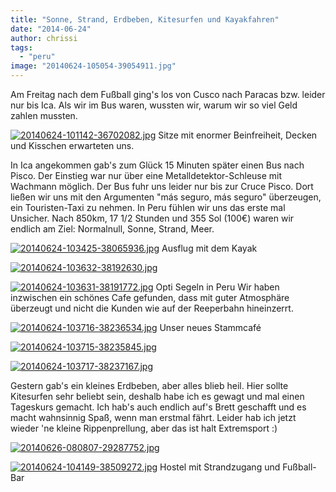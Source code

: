 ```yaml
---
title: "Sonne, Strand, Erdbeben, Kitesurfen und Kayakfahren"
date: "2014-06-24"
author: chrissi
tags: 
  - "peru"
image: "20140624-105054-39054911.jpg"
---
```


Am Freitag nach dem Fußball ging's los von Cusco nach Paracas bzw. leider nur bis Ica. Als wir im Bus waren, wussten wir, warum wir so viel Geld zahlen mussten.

[![20140624-101142-36702082.jpg](images/20140624-101142-36702082.jpg)](https://hafenstrand.wordpress.com/wp-content/uploads/2014/06/20140624-101142-36702082.jpg) Sitze mit enormer Beinfreiheit, Decken und Kisschen erwarteten uns.

In Ica angekommen gab's zum Glück 15 Minuten später einen Bus nach Pisco. Der Einstieg war nur über eine Metalldetektor-Schleuse mit Wachmann möglich. Der Bus fuhr uns leider nur bis zur Cruce Pisco. Dort ließen wir uns mit den Argumenten "más seguro, más seguro" überzeugen, ein Touristen-Taxi zu nehmen. In Peru fühlen wir uns das erste mal Unsicher. Nach 850km, 17 1/2 Stunden und 355 Sol (100€) waren wir endlich am Ziel: Normalnull, Sonne, Strand, Meer.

[![20140624-103425-38065936.jpg](images/20140624-103425-38065936.jpg)](https://hafenstrand.wordpress.com/wp-content/uploads/2014/06/20140624-103425-38065936.jpg) Ausflug mit dem Kayak

[![20140624-103632-38192630.jpg](images/20140624-103632-38192630.jpg)](https://hafenstrand.wordpress.com/wp-content/uploads/2014/06/20140624-103632-38192630.jpg)

[![20140624-103631-38191772.jpg](images/20140624-103631-38191772.jpg)](https://hafenstrand.wordpress.com/wp-content/uploads/2014/06/20140624-103631-38191772.jpg) Opti Segeln in Peru Wir haben inzwischen ein schönes Cafe gefunden, dass mit guter Atmosphäre überzeugt und nicht die Kunden wie auf der Reeperbahn hineinzerrt.

[![20140624-103716-38236534.jpg](images/20140624-103716-38236534.jpg)](https://hafenstrand.wordpress.com/wp-content/uploads/2014/06/20140624-103716-38236534.jpg) Unser neues Stammcafé

[![20140624-103715-38235845.jpg](images/20140624-103715-38235845.jpg)](https://hafenstrand.wordpress.com/wp-content/uploads/2014/06/20140624-103715-38235845.jpg)

[![20140624-103717-38237167.jpg](images/20140624-103717-38237167.jpg)](https://hafenstrand.wordpress.com/wp-content/uploads/2014/06/20140624-103717-38237167.jpg)

Gestern gab's ein kleines Erdbeben, aber alles blieb heil. Hier sollte Kitesurfen sehr beliebt sein, deshalb habe ich es gewagt und mal einen Tageskurs gemacht. Ich hab's auch endlich auf's Brett geschafft und es macht wahnsinnig Spaß, wenn man erstmal fährt. Leider hab ich jetzt wieder 'ne kleine Rippenprellung, aber das ist halt Extremsport :)

[![20140626-080807-29287752.jpg](images/20140626-080807-29287752.jpg)](https://hafenstrand.wordpress.com/wp-content/uploads/2014/06/20140626-080807-29287752.jpg)

[![20140624-104149-38509272.jpg](images/20140624-104149-38509272.jpg)](https://hafenstrand.wordpress.com/wp-content/uploads/2014/06/20140624-104149-38509272.jpg) Hostel mit Strandzugang und Fußball-Bar
